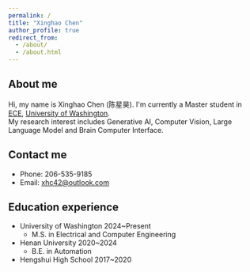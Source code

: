 ```yaml
---
permalink: /
title: "Xinghao Chen"
author_profile: true
redirect_from: 
  - /about/
  - /about.html
---
```


About me
-----
Hi, my name is Xinghao Chen (陈星昊). I'm currently a Master student in [ECE](https://www.ece.uw.edu/), [University of Washington](https://www.washington.edu/).  
My research interest includes Generative AI, Computer Vision, Large Language Model and Brain Computer Interface.  

Contact me
-----
* Phone: 206-535-9185
* Email: xhc42@outlook.com

Education experience
-----
* University of Washington 2024~Present
  * M.S. in Electrical and Computer Engineering
* Henan University 2020~2024
  * B.E. in Automation
* Hengshui High School 2017~2020